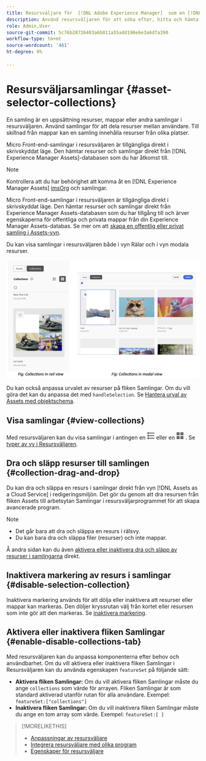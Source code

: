 ```yaml
---
title: Resursväljare för  [!DNL Adobe Experience Manager]  som en [!DNL Cloud Service]
description: Använd resursväljaren för att söka efter, hitta och hämta resursers metadata och återgivningar i programmet.
role: Admin,User
source-git-commit: 5c76b28726403a6b011a55add190e6e3a6d7a390
workflow-type: tm+mt
source-wordcount: '461'
ht-degree: 0%

---
```



# Resursväljarsamlingar {#asset-selector-collections}

En samling är en uppsättning resurser, mappar eller andra samlingar i resursväljaren. Använd samlingar för att dela resurser mellan användare. Till skillnad från mappar kan en samling innehålla resurser från olika platser.

Micro Front-end-samlingar i resursväljaren är tillgängliga direkt i skrivskyddat läge. Den hämtar resurser och samlingar direkt från [!DNL Experience Manager Assets]-databasen som du har åtkomst till.

>[!NOTE]
>
>Kontrollera att du har behörighet att komma åt en [!DNL Experience Manager Assets] [imsOrg](/help/assets/asset-selector-properties.md) och samlingar.

Micro Front-end-samlingar i resursväljaren är tillgängliga direkt i skrivskyddat läge. Den hämtar resurser och samlingar direkt från Experience Manager Assets-databasen som du har tillgång till och ärver egenskaperna för offentliga och privata mappar från din Experience Manager Assets-databas. Se mer om att [skapa en offentlig eller privat samling i Assets-vyn](/help/assets/manage-collections-assets-view.md#create-collection).

Du kan visa samlingar i resursväljaren både i vyn Rälar och i vyn modala resurser.

![Samlingar i rälsvy](assets/collections-rail-modal-view.png)

<!--
Additionally, you can [customize](/help/assets/asset-selector-customization.md) the `featureSet` property to enable or disable collections in Asset Selector. See [enable or disable Collections tab](#enable-disable-collections-tab).-->

Du kan också anpassa urvalet av resurser på fliken Samlingar. Om du vill göra det kan du anpassa det med `handleSelection`. Se [Hantera urval av Assets med objektschema](/help/assets/asset-selector-customization.md#handling-selection).

## Visa samlingar {#view-collections}

Med resursväljaren kan du visa samlingar i antingen en ![listvy](assets/do-not-localize/list-view.png) eller en ![stödrastervy](assets/do-not-localize/grid-view.png) . Se [typer av vy i Resursväljaren](overview-asset-selector.md#types-of-view).

## Dra och släpp resurser till samlingen {#collection-drag-and-drop}

Du kan dra och släppa en resurs i samlingar direkt från vyn [!DNL Assets as a Cloud Service] i redigeringsmiljön. Det gör du genom att dra resursen från fliken Assets till arbetsytan Samlingar i resursväljarprogrammet för att skapa avancerade program.

>[!NOTE]
>
>* Det går bara att dra och släppa en resurs i rälsvy.
>* Du kan bara dra och släppa filer (resurser) och inte mappar.

Å andra sidan kan du även [aktivera eller inaktivera dra och släpp av resurser i samlingarna](asset-selector-customization.md#enable-disable-drag-and-drop) direkt.

## Inaktivera markering av resurs i samlingar {#disable-selection-collection}

Inaktivera markering används för att dölja eller inaktivera att resurser eller mappar kan markeras. Den döljer kryssrutan välj från kortet eller resursen som inte gör att den markeras. Se [inaktivera markering](/help/assets/asset-selector-customization.md#disable-selection).

## Aktivera eller inaktivera fliken Samlingar {#enable-disable-collections-tab}

Med resursväljaren kan du anpassa komponenterna efter behov och användbarhet. Om du vill aktivera eller inaktivera fliken Samlingar i Resursväljaren kan du använda egenskapen `featureSet` på följande sätt:

* **Aktivera fliken Samlingar:** Om du vill aktivera fliken Samlingar måste du ange `collections` som värde för arrayen. Fliken Samlingar är som standard aktiverad utanför rutan för alla användare. Exempel: `featureSet:["collections"]`
* **Inaktivera fliken Samlingar:** Om du vill inaktivera fliken Samlingar måste du ange en tom array som värde. Exempel: `featureSet:[ ]`

>[!MORELIKETHIS]
>
>* [Anpassningar av resursväljare](/help/assets/asset-selector-customization.md)
>* [Integrera resursväljare med olika program](/help/assets/integrate-asset-selector.md)
>* [Egenskaper för resursväljare](/help/assets/asset-selector-properties.md)

